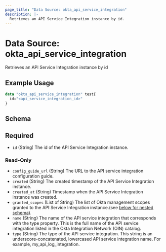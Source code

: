 ```yaml
---
page_title: "Data Source: okta_api_service_integration"
description: |-
  Retrieves an API Service Integration instance by id.
---
```


# Data Source: okta_api_service_integration

Retrieves an API Service Integration instance by id

## Example Usage

```terraform
data "okta_api_service_integration" test{
  id="<api_service_integration_id>"
}
```

<!-- schema generated by tfplugindocs -->

## Schema

## Required

- `id` (String) The id of the API Service Integration instance.

### Read-Only

- `config_guide_url` (String) The URL to the API service integration configuration guide.
- `created` (String) The created timestamp of the API Service Integration instance.
- `created_at` (String) Timestamp when the API Service Integration instance was created.
- `granted_scopes` (List of String) The list of Okta management scopes granted to the API Service Integration instance.(see [below for nested schema](#nestedblock--granted_scopes)).
- `name` (String) The name of the API service integration that corresponds with the type property. This is the full name of the API service integration listed in the Okta Integration Network (OIN) catalog.
- `type` (String) The type of the API service integration. This string is an underscore-concatenated, lowercased API service integration name. For example, my_api_log_integration.
